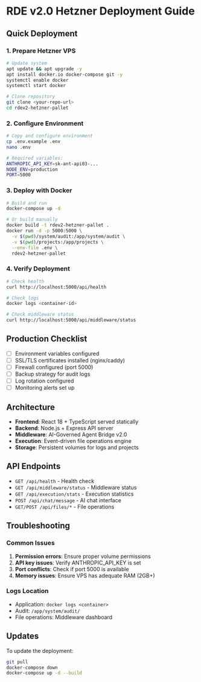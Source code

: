 # RDE v2.0 Hetzner Deployment Guide

## Quick Deployment

### 1. Prepare Hetzner VPS
```bash
# Update system
apt update && apt upgrade -y
apt install docker.io docker-compose git -y
systemctl enable docker
systemctl start docker

# Clone repository
git clone <your-repo-url>
cd rdev2-hetzner-pallet
```

### 2. Configure Environment
```bash
# Copy and configure environment
cp .env.example .env
nano .env

# Required variables:
ANTHROPIC_API_KEY=sk-ant-api03-...
NODE_ENV=production
PORT=5000
```

### 3. Deploy with Docker
```bash
# Build and run
docker-compose up -d

# Or build manually
docker build -t rdev2-hetzner-pallet .
docker run -d -p 5000:5000 \
  -v $(pwd)/system/audit:/app/system/audit \
  -v $(pwd)/projects:/app/projects \
  --env-file .env \
  rdev2-hetzner-pallet
```

### 4. Verify Deployment
```bash
# Check health
curl http://localhost:5000/api/health

# Check logs
docker logs <container-id>

# Check middleware status
curl http://localhost:5000/api/middleware/status
```

## Production Checklist

- [ ] Environment variables configured
- [ ] SSL/TLS certificates installed (nginx/caddy)
- [ ] Firewall configured (port 5000)
- [ ] Backup strategy for audit logs
- [ ] Log rotation configured
- [ ] Monitoring alerts set up

## Architecture

- **Frontend**: React 18 + TypeScript served statically
- **Backend**: Node.js + Express API server
- **Middleware**: AI-Governed Agent Bridge v2.0
- **Execution**: Event-driven file operations engine
- **Storage**: Persistent volumes for logs and projects

## API Endpoints

- `GET /api/health` - Health check
- `GET /api/middleware/status` - Middleware status
- `GET /api/execution/stats` - Execution statistics
- `POST /api/chat/message` - AI chat interface
- `GET/POST /api/files/*` - File operations

## Troubleshooting

### Common Issues

1. **Permission errors**: Ensure proper volume permissions
2. **API key issues**: Verify ANTHROPIC_API_KEY is set
3. **Port conflicts**: Check if port 5000 is available
4. **Memory issues**: Ensure VPS has adequate RAM (2GB+)

### Logs Location
- Application: `docker logs <container>`
- Audit: `/app/system/audit/`
- File operations: Middleware dashboard

## Updates

To update the deployment:
```bash
git pull
docker-compose down
docker-compose up -d --build
```